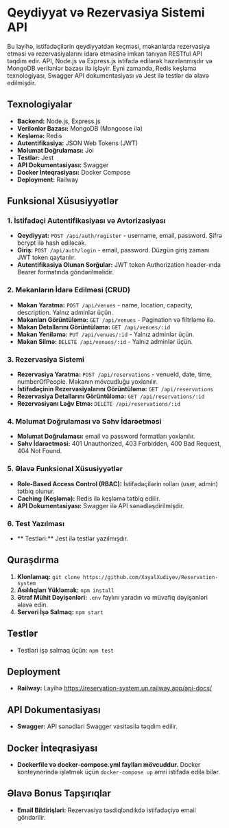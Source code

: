 # Qeydiyyat və Rezervasiya Sistemi API

Bu layihə, istifadəçilərin qeydiyyatdan keçməsi, məkanlarda rezervasiya etməsi və rezervasiyalarını idarə etməsinə imkan tanıyan RESTful API təqdim edir. API, Node.js və Express.js istifadə edilərək hazırlanmışdır və MongoDB verilənlər bazası ilə işləyir. Eyni zamanda, Redis keşləmə texnologiyası, Swagger API dokumentasiyası və Jest ilə testlər də əlavə edilmişdir.

## Texnologiyalar

- **Backend:** Node.js, Express.js
- **Verilənlər Bazası:** MongoDB (Mongoose ilə)
- **Keşləmə:** Redis
- **Autentifikasiya:** JSON Web Tokens (JWT)
- **Məlumat Doğrulaması:** Joi 
- **Testlər:** Jest
- **API Dokumentasiyası:** Swagger
- **Docker İnteqrasiyası:** Docker Compose
- **Deployment:** Railway

## Funksional Xüsusiyyətlər

### 1. İstifadəçi Autentifikasiyası və Avtorizasiyası

- **Qeydiyyat:** `POST /api/auth/register` - username, email, password. Şifrə bcrypt ilə hash ediləcək.
- **Giriş:** `POST /api/auth/login` - email, password. Düzgün giriş zamanı JWT token qaytarılır.
- **Autentifikasiya Olunan Sorğular:** JWT token Authorization header-ında Bearer formatında göndərilməlidir.

### 2. Məkanların İdarə Edilməsi (CRUD)

- **Məkan Yaratma:** `POST /api/venues` - name, location, capacity, description. Yalnız adminlər üçün.
- **Məkanları Görüntüləmə:** `GET /api/venues` - Pagination və filtrləmə ilə.
- **Məkan Detallarını Görüntüləmə:** `GET /api/venues/:id`
- **Məkan Yeniləmə:** `PUT /api/venues/:id` - Yalnız adminlər üçün.
- **Məkan Silmə:** `DELETE /api/venues/:id` - Yalnız adminlər üçün.

### 3. Rezervasiya Sistemi

- **Rezervasiya Yaratma:** `POST /api/reservations` - venueId, date, time, numberOfPeople. Məkanın mövcudluğu yoxlanılır.
- **İstifadəçinin Rezervasiyalarını Görüntüləmə:** `GET /api/reservations`
- **Rezervasiya Detallarını Görüntüləmə:** `GET /api/reservations/:id`
- **Rezervasiyanı Ləğv Etmə:** `DELETE /api/reservations/:id`

### 4. Məlumat Doğrulaması və Səhv İdarəetməsi

- **Məlumat Doğrulaması:** email və password formatları yoxlanılır.
- **Səhv İdarəetməsi:** 401 Unauthorized, 403 Forbidden, 400 Bad Request, 404 Not Found.

### 5. Əlavə Funksional Xüsusiyyətlər

- **Role-Based Access Control (RBAC):** İstifadəçilərin rolları (user, admin) tətbiq olunur.
- **Caching (Keşləmə):** Redis ilə keşləmə tətbiq edilir.
- **API Dokumentasiyası:** Swagger ilə API sənədləşdirilmişdir.

### 6. Test Yazılması

- ** Testləri:** Jest ilə testlər yazılmışdır.

## Quraşdırma

1. **Klonlamaq:** `git clone https://github.com/XayalXudiyev/Reservation-system`
2. **Asılılıqları Yükləmək:** `npm install`
3. **Ətraf Mühit Dəyişənləri:** `.env` faylını yaradın və müvafiq dəyişənləri əlavə edin.
4. **Serveri İşə Salmaq:** `npm start`

## Testlər

- Testləri işə salmaq üçün: `npm test`

## Deployment

- **Railway:** Layihə https://reservation-system.up.railway.app/api-docs/

## API Dokumentasiyası

- **Swagger:** API sənədləri Swagger vasitəsilə təqdim edilir.

## Docker İnteqrasiyası

- **Dockerfile və docker-compose.yml faylları mövcuddur.** Docker konteynerində işlətmək üçün `docker-compose up` əmri istifadə edilə bilər.

## Əlavə Bonus Tapşırıqlar

- **Email Bildirişləri:** Rezervasiya təsdiqləndikdə istifadəçiyə email göndərilir.


